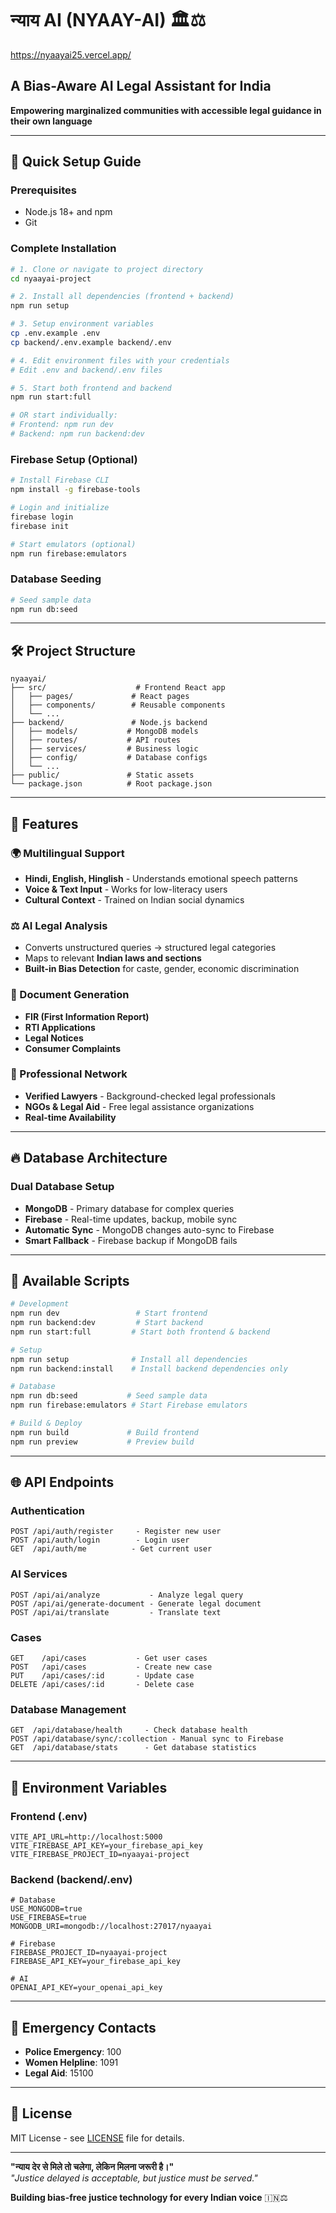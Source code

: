# न्याय AI (NYAAY-AI) 🏛️⚖️
https://nyaayai25.vercel.app/
## A Bias-Aware AI Legal Assistant for India

**Empowering marginalized communities with accessible legal guidance in their own language**

---

## 🚀 **Quick Setup Guide**

### **Prerequisites**
- Node.js 18+ and npm
- Git

### **Complete Installation**

```bash
# 1. Clone or navigate to project directory
cd nyaayai-project

# 2. Install all dependencies (frontend + backend)
npm run setup

# 3. Setup environment variables
cp .env.example .env
cp backend/.env.example backend/.env

# 4. Edit environment files with your credentials
# Edit .env and backend/.env files

# 5. Start both frontend and backend
npm run start:full

# OR start individually:
# Frontend: npm run dev
# Backend: npm run backend:dev
```

### **Firebase Setup (Optional)**
```bash
# Install Firebase CLI
npm install -g firebase-tools

# Login and initialize
firebase login
firebase init

# Start emulators (optional)
npm run firebase:emulators
```

### **Database Seeding**
```bash
# Seed sample data
npm run db:seed
```

---

## 🛠️ **Project Structure**

```
nyaayai/
├── src/                    # Frontend React app
│   ├── pages/             # React pages
│   ├── components/        # Reusable components
│   └── ...
├── backend/               # Node.js backend
│   ├── models/           # MongoDB models
│   ├── routes/           # API routes
│   ├── services/         # Business logic
│   ├── config/           # Database configs
│   └── ...
├── public/               # Static assets
└── package.json          # Root package.json
```

---

## 🌟 **Features**

### **🌍 Multilingual Support**
- **Hindi, English, Hinglish** - Understands emotional speech patterns
- **Voice & Text Input** - Works for low-literacy users
- **Cultural Context** - Trained on Indian social dynamics

### **⚖️ AI Legal Analysis**
- Converts unstructured queries → structured legal categories
- Maps to relevant **Indian laws and sections**
- **Built-in Bias Detection** for caste, gender, economic discrimination

### **📄 Document Generation**
- **FIR (First Information Report)**
- **RTI Applications**
- **Legal Notices**
- **Consumer Complaints**

### **🤝 Professional Network**
- **Verified Lawyers** - Background-checked legal professionals
- **NGOs & Legal Aid** - Free legal assistance organizations
- **Real-time Availability**

---

## 🔥 **Database Architecture**

### **Dual Database Setup**
- **MongoDB** - Primary database for complex queries
- **Firebase** - Real-time updates, backup, mobile sync
- **Automatic Sync** - MongoDB changes auto-sync to Firebase
- **Smart Fallback** - Firebase backup if MongoDB fails

---

## 📱 **Available Scripts**

```bash
# Development
npm run dev                 # Start frontend
npm run backend:dev         # Start backend
npm run start:full         # Start both frontend & backend

# Setup
npm run setup              # Install all dependencies
npm run backend:install    # Install backend dependencies only

# Database
npm run db:seed           # Seed sample data
npm run firebase:emulators # Start Firebase emulators

# Build & Deploy
npm run build             # Build frontend
npm run preview           # Preview build
```

---

## 🌐 **API Endpoints**

### **Authentication**
```
POST /api/auth/register     - Register new user
POST /api/auth/login        - Login user
GET  /api/auth/me          - Get current user
```

### **AI Services**
```
POST /api/ai/analyze           - Analyze legal query
POST /api/ai/generate-document - Generate legal document
POST /api/ai/translate         - Translate text
```

### **Cases**
```
GET    /api/cases           - Get user cases
POST   /api/cases           - Create new case
PUT    /api/cases/:id       - Update case
DELETE /api/cases/:id       - Delete case
```

### **Database Management**
```
GET  /api/database/health     - Check database health
POST /api/database/sync/:collection - Manual sync to Firebase
GET  /api/database/stats      - Get database statistics
```

---

## 🔧 **Environment Variables**

### **Frontend (.env)**
```env
VITE_API_URL=http://localhost:5000
VITE_FIREBASE_API_KEY=your_firebase_api_key
VITE_FIREBASE_PROJECT_ID=nyaayai-project
```

### **Backend (backend/.env)**
```env
# Database
USE_MONGODB=true
USE_FIREBASE=true
MONGODB_URI=mongodb://localhost:27017/nyaayai

# Firebase
FIREBASE_PROJECT_ID=nyaayai-project
FIREBASE_API_KEY=your_firebase_api_key

# AI
OPENAI_API_KEY=your_openai_api_key
```

---

## 🚨 **Emergency Contacts**

- **Police Emergency**: 100
- **Women Helpline**: 1091
- **Legal Aid**: 15100
---

## 📄 **License**

MIT License - see [LICENSE](LICENSE) file for details.

---

**"न्याय देर से मिले तो चलेगा, लेकिन मिलना जरूरी है।"**  
*"Justice delayed is acceptable, but justice must be served."*

**Building bias-free justice technology for every Indian voice** 🇮🇳⚖️

